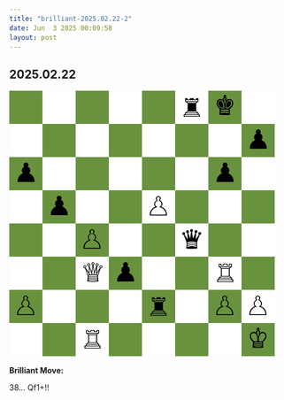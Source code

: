 ```yaml
---
title: "brilliant-2025.02.22-2"
date: Jun  3 2025 00:09:58
layout: post
---
```


## 2025.02.22

![](images/brilliant-2025.02.22-2.png)

**Brilliant Move:**

38... Qf1+!!
